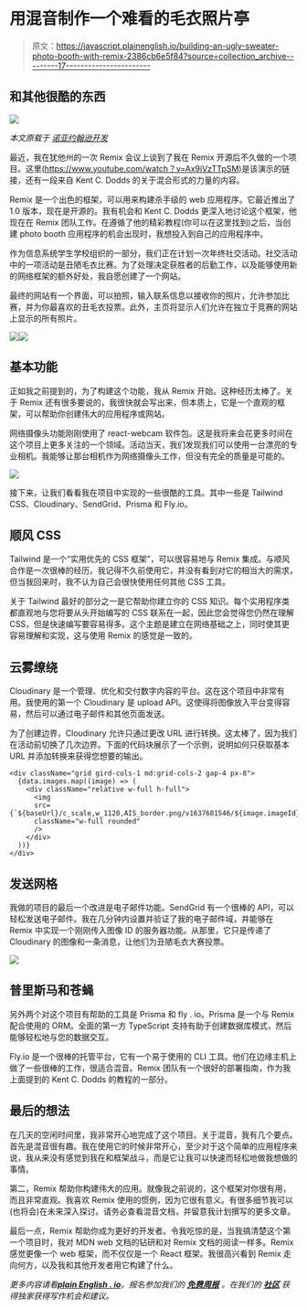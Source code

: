 # 用混音制作一个难看的毛衣照片亭

> 原文：<https://javascript.plainenglish.io/building-an-ugly-sweater-photo-booth-with-remix-2386cb6e5f84?source=collection_archive---------17----------------------->

## 和其他很酷的东西

![](img/835a32458eae0aeefd1865c804ac8621.png)

*本文原载于* [*诺亚约翰逊开发*](https://blog.noahjohnson.dev/ugly-sweater-remix)

最近，我在犹他州的一次 Remix 会议上谈到了我在 Remix 开源后不久做的一个项目。这里(https://www.youtube.com/watch？v=Ax9iVzTTpSM)是该演示的链接，还有一段来自 Kent C. Dodds 的关于混合形式的力量的内容。

Remix 是一个出色的框架，可以用来构建杀手级的 web 应用程序。它最近推出了 1.0 版本，现在是开源的。我有机会和 Kent C. Dodds 更深入地讨论这个框架，他现在在 Remix 团队工作。在遵循了他的精彩教程(你可以在这里找到)之后，当创建 photo booth 应用程序的机会出现时，我想投入到自己的应用程序中。

作为信息系统学生学校组织的一部分，我们正在计划一次年终社交活动。社交活动中的一项活动是丑陋毛衣比赛。为了处理决定获胜者的后勤工作，以及能够使用新的网络框架的额外好处，我自愿创建了一个网站。

最终的网站有一个界面，可以拍照，输入联系信息以接收你的照片，允许参加比赛，并为你最喜欢的丑毛衣投票。此外，主页将显示人们允许在独立于竞赛的网站上显示的所有照片。

![](img/9b7fe4921573fb1bb0c1c563bf1bab0a.png)![](img/e3bdf6d08c637745f77058288d36094e.png)

## 基本功能

正如我之前提到的，为了构建这个功能，我从 Remix 开始。这种经历太棒了。关于 Remix 还有很多要说的，我很快就会写出来，但本质上，它是一个直观的框架，可以帮助你创建伟大的应用程序或网站。

网络摄像头功能刚刚使用了 react-webcam 软件包。这是我将来会花更多时间在这个项目上更多关注的一个领域。活动当天，我们发现我们可以使用一台漂亮的专业相机。我能够让那台相机作为网络摄像头工作，但没有完全的质量是可能的。

![](img/e79ffce9a8210b7c426c961c0f7cc104.png)

接下来，让我们看看我在项目中实现的一些很酷的工具。其中一些是 Tailwind CSS、Cloudinary、SendGrid、Prisma 和 Fly.io。

## 顺风 CSS

Tailwind 是一个“实用优先的 CSS 框架”，可以很容易地与 Remix 集成。与顺风合作是一次很棒的经历。我记得不久前使用它，并没有看到对它的相当大的需求，但当我回来时，我不认为自己会很快使用任何其他 CSS 工具。

关于 Tailwind 最好的部分之一是它帮助你建立你的 CSS 知识。每个实用程序类都直观地与您将要从头开始编写的 CSS 联系在一起，因此您会觉得您仍然在理解 CSS，但是快速编写要容易得多。这个主题是建立在网络基础之上，同时使其更容易理解和实现，这与使用 Remix 的感觉是一致的。

## 云雾缭绕

Cloudinary 是一个管理、优化和交付数字内容的平台。这在这个项目中非常有用。我使用的第一个 Cloudinary 是 upload API。这使得将图像放入平台变得容易，然后可以通过电子邮件和其他页面发送。

为了创建边界，Cloudinary 允许只通过更改 URL 进行转换。这太棒了，因为我们在活动前切换了几次边界。下面的代码块展示了一个示例，说明如何只获取基本 URL 并添加转换来获得您想要的输出。

```
<div className="grid gird-cols-1 md:grid-cols-2 gap-4 px-8">
  {data.images.map((image) => (
    <div className="relative w-full h-full">
      <img
      src={`${baseUrl}/c_scale,w_1120,AIS_border.png/v1637681546/${image.imageId}.jpg`}
      className="w-full rounded"
      />
    </div>
  ))}
</div>
```

## 发送网格

我做的项目的最后一个改进是电子邮件功能。SendGrid 有一个很棒的 API，可以轻松发送电子邮件。我在几分钟内设置并验证了我的电子邮件域，并能够在 Remix 中实现一个刚刚传入图像 ID 的服务器功能。从那里，它只是传递了 Cloudinary 的图像和一条消息，让他们为丑陋毛衣大赛投票。

![](img/8d3c401d972598c3f8fe4a07a40c7c8f.png)

## 普里斯马和苍蝇

另外两个对这个项目有帮助的工具是 Prisma 和 fly . io。Prisma 是一个与 Remix 配合使用的 ORM。全面的第一方 TypeScript 支持有助于创建数据库模式，然后能够轻松地与您的数据交互。

Fly.io 是一个很棒的托管平台，它有一个易于使用的 CLI 工具。他们在边缘主机上做了一些很棒的工作，很适合混音。Remix 团队有一个很好的部署指南，作为我上面提到的 Kent C. Dodds 的教程的一部分。

## 最后的想法

在几天的空闲时间里，我非常开心地完成了这个项目。关于混音，我有几个要点。首先是混音很有趣。我在使用它的时候非常开心，至少对于这个简单的应用程序来说，我从来没有感觉到我在和框架战斗，而是它让我可以快速而轻松地做我想做的事情。

第二，Remix 帮助你构建伟大的应用。就像我之前说的，这个框架对你很有用，而且非常直观。我喜欢 Remix 使用的惯例，因为它很有意义。有很多细节我可以(也将会)在未来深入探讨。请务必查看混音文档，并留意我计划撰写的更多文章。

最后一点，Remix 帮助你成为更好的开发者。令我吃惊的是，当我搞清楚这个第一个项目时，我对 MDN web 文档的钻研和对 Remix 文档的阅读一样多。Remix 感觉更像一个 web 框架，而不仅仅是一个 React 框架。我很高兴看到 Remix 走向何方，以及我和其他开发者用它构建了什么。

*更多内容请看*[***plain English . io***](http://plainenglish.io/)*。报名参加我们的* [***免费周报***](http://newsletter.plainenglish.io/) *。在我们的* [***社区***](https://discord.gg/GtDtUAvyhW) *获得独家获得写作机会和建议。*